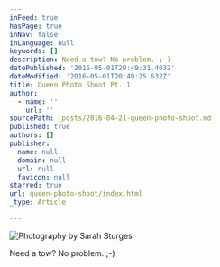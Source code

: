 ```yaml
---
inFeed: true
hasPage: true
inNav: false
inLanguage: null
keywords: []
description: Need a tow? No problem. ;-)
datePublished: '2016-05-01T20:49:31.403Z'
dateModified: '2016-05-01T20:49:25.632Z'
title: Queen Photo Shoot Pt. 1
author:
  - name: ''
    url: ''
sourcePath: _posts/2016-04-21-queen-photo-shoot.md
published: true
authors: []
publisher:
  name: null
  domain: null
  url: null
  favicon: null
starred: true
url: queen-photo-shoot/index.html
_type: Article

---
```

![Photography by Sarah Sturges](https://s3-us-west-2.amazonaws.com/the-grid-img/p/fdc20b93e6e59ce06b1ee529cd15d264a268ac52.jpg)

Need a tow? No problem. ;-)